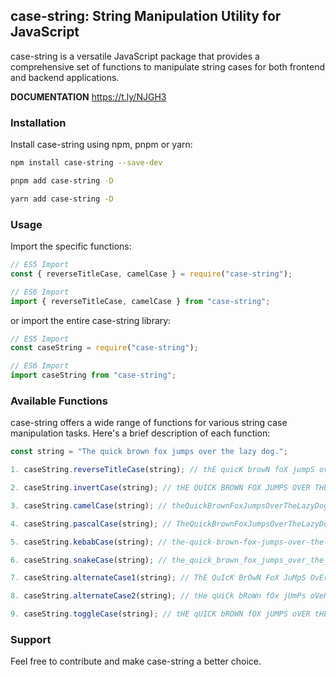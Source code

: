 ## case-string: String Manipulation Utility for JavaScript

case-string is a versatile JavaScript package that provides a comprehensive set of functions to manipulate string cases for both frontend and backend applications.

**DOCUMENTATION** https://t.ly/NJGH3

### Installation

Install case-string using npm, pnpm or yarn:

```bash
npm install case-string --save-dev
```

```bash
pnpm add case-string -D
```

```bash
yarn add case-string -D
```

### Usage

Import the specific functions:

```javascript
// ES5 Import
const { reverseTitleCase, camelCase } = require("case-string");

// ES6 Import
import { reverseTitleCase, camelCase } from "case-string";
```

or import the entire case-string library:

```javascript
// ES5 Import
const caseString = require("case-string");

// ES6 Import
import caseString from "case-string";
```

### Available Functions

case-string offers a wide range of functions for various string case manipulation tasks. Here's a brief description of each function:

```javascript
const string = "The quick brown fox jumps over the lazy dog.";

1. caseString.reverseTitleCase(string); // thE quicK browN foX jumpS oveR thE lazY dog.

2. caseString.invertCase(string); // tHE QUICK BROWN FOX JUMPS OVER THE LAZY DOG..

3. caseString.camelCase(string); // theQuickBrownFoxJumpsOverTheLazyDog.

4. caseString.pascalCase(string); // TheQuickBrownFoxJumpsOverTheLazyDog

5. caseString.kebabCase(string); // the-quick-brown-fox-jumps-over-the-lazy-dog.

6. caseString.snakeCase(string); // the_quick_brown_fox_jumps_over_the_lazy_dog.

7. caseString.alternateCase1(string); // ThE QuIcK BrOwN FoX JuMpS OvEr tHe lAzY DoG.

8. caseString.alternateCase2(string); // tHe qUiCk bRoWn fOx jUmPs oVeR ThE LaZy dOg.

9. caseString.toggleCase(string); // tHE qUICK bROWN fOX jUMPS oVER tHE lAZY dOG.
```

### Support

Feel free to contribute and make case-string a better choice.
